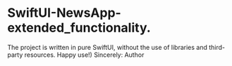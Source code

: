 # SwiftUI-NewsApp-extended_functionality.
The project is written in pure SwiftUI, without the use of libraries and third-party resources. Happy use!) Sincerely: Author
